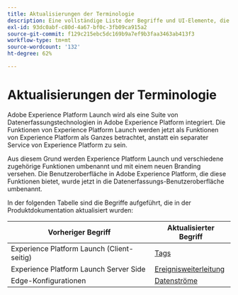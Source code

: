 ```yaml
---
title: Aktualisierungen der Terminologie
description: Eine vollständige Liste der Begriffe und UI-Elemente, die vom Rebranding von Adobe Experience Platform Launch betroffen sind.
exl-id: 93dc0abf-c80d-4a67-bf0c-3fb09ca915a2
source-git-commit: f129c215ebc5dc169b9a7ef9b3faa3463ab413f3
workflow-type: tm+mt
source-wordcount: '132'
ht-degree: 62%

---
```


# Aktualisierungen der Terminologie

Adobe Experience Platform Launch wird als eine Suite von Datenerfassungstechnologien in Adobe Experience Platform integriert. Die Funktionen von Experience Platform Launch werden jetzt als Funktionen von Experience Platform als Ganzes betrachtet, anstatt ein separater Service von Experience Platform zu sein.

Aus diesem Grund werden Experience Platform Launch und verschiedene zugehörige Funktionen umbenannt und mit einem neuen Branding versehen. Die Benutzeroberfläche in Adobe Experience Platform, die diese Funktionen bietet, wurde jetzt in die Datenerfassungs-Benutzeroberfläche umbenannt.

In der folgenden Tabelle sind die Begriffe aufgeführt, die in der Produktdokumentation aktualisiert wurden:

| Vorheriger Begriff | Aktualisierter Begriff |
|---|---|
| Experience Platform Launch (Client-seitig) | [Tags](./home.md) |
| Experience Platform Launch Server Side | [Ereignisweiterleitung](./ui/event-forwarding/overview.md) |
| Edge-Konfigurationen | [Datenströme](/help/datastreams/overview.md) |
